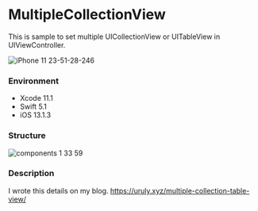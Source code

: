 # MultipleCollectionView
This is sample to set multiple UICollectionView or UITableView in UIViewController.

![iPhone 11 23-51-28-246](https://user-images.githubusercontent.com/10204705/68530340-bc4f5380-034a-11ea-9a70-5ae61bd4b889.png)


### Environment
- Xcode 11.1
- Swift 5.1
- iOS 13.1.3

### Structure

![components 1 33 59](https://user-images.githubusercontent.com/10204705/68530437-78a91980-034b-11ea-9ae8-877bb016f659.png)


### Description

I wrote this details on my blog.
https://uruly.xyz/multiple-collection-table-view/


